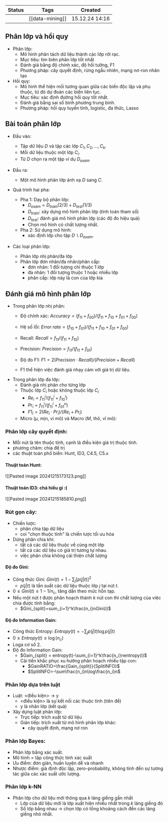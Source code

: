 
| Status | Tags            | Created        |
| ------ | --------------- | -------------- |
|        | [[data-mining]] | 15.12.24 14:16 |

## Phân lớp và hồi quy
- Phân lớp:
	- Mô hình phân tách dữ liệu thành các lớp rời rạc.
	- Mục tiêu: tìm biên phân lớp tốt nhất
	- Đánh giá bằng độ chính xác, độ hồi tưởng, F1
	- Phương pháp: cây quyết định, rừng ngẫu nhiên, mạng nơ-ron nhân tạo
- Hồi quy:
	- Mô hình thể hiện mối tương quan giữa các biến 
	  độc lập và phụ thuộc, từ đó dự đoán các biến liên tục.
	- Mục tiêu: xác định đường hồi quy tốt nhất.
	- Đánh giá bằng sai số bình phương trung bình.
	- Phương pháp: hồi quy tuyến tính, logistic, đa thức, Lasso

## Bài toán phân lớp
- Đầu vào:
	- Tập dữ liệu $D$ và tập các lớp $C_1,C_2,\dots,C_k$.
	- Mỗi dữ liệu thuộc một lớp $C_i$.
	- Từ $D$ chọn ra một tập ví dụ $D_{exam}$
- Đầu ra:
	- Một mô hình phân lớp ánh xạ $D$ sang $C$.

- Quá trình hai pha:
	- Pha 1: Dạy bộ phân lớp:
		- $D_{exam} = D_{train}(2/3) + D_{test}(1/3)$ 
		- $D_{train}$: xây dựng mô hình phân lớp (tính toán tham số)
		- $D_{test}$: đánh giá mô hình phân lớp (các độ đo hiệu quả)
		- Chọn mô hình có chất lượng nhất.
	- Pha 2: Sử dụng mô hình:
		- xác định lớp cho tập $D \backslash D_{exam}$.

- Các loại phân lớp:
	- Phân lớp nhị phân/đa lớp
	- Phân lớp đơn nhãn/đa nhãn/phân cấp:
		- đơn nhãn: 1 đối tượng chỉ thuộc 1 lớp
		- đa nhãn: 1 đối tượng thuộc 1 hoặc nhiều lớp
		- phân cấp: lớp này là con của lớp kia

## Đánh giá mô hình phân lớp
- Trong phân lớp nhị phân:
	- Độ chính xác: $Accuracy=(f_{11}+f_{00})/(f_{11}+f_{10}+f_{01}+f_{00})$ 
	- Hệ số lỗi: $Error \ rate=(f_{10}+f_{01})/(f_{11}+f_{10}+f_{01}+f_{00})$ 

	- Recall: $Recall=f_{11}/(f_{11}+f_{10})$ 
	- Precision: $Precision=f_{11}/(f_{11}+f_{01})$ 
	
	- Độ đo F1: $F1=2(Precision\cdot Recall)/(Precision+Recall)$ 
	- F1 thể hiện việc đánh giá nhạy cảm với giá trị dữ liệu.
- Trong phân lớp đa lớp:
	- Đánh giá nhị phân cho từng lớp
	- Thuộc lớp $C_i$ hoặc không thuộc lớp $C_i$ 
		- $Re_i = f^i_{11}/(f^i_{11}+f^i_{10})$ 
		- $Pr_i = f^i_{11}/(f^i_{11}+f^u_{01})$ 
		- $F1_i=2(Re_i\cdot Pr_i)/(Re_i+Pr_i)$ 
	- Micro ($\mu$, mịn, vi mô) và Macro ($M$, thô, vĩ mô):

### Phân lớp cây quyết định:
- Mỗi nút là tên thuộc tính, cạnh là điều kiện giá trị thuộc tính.
- phương châm: chia để trị
- các thuật toán phổ biến: Hunt, ID3, C4.5, C5.x

#### Thuật toán Hunt:
![[Pasted image 20241215173123.png]]

#### Thuật toán ID3: chả hiểu gì :(
![[Pasted image 20241215185810.png]]

### Rút gọn cây:
- Chiến lược:
	- phân chia tập dữ liệu
	- coi "chọn thuộc tính" là chiến lược tối ưu hóa
- Dừng phân chia khi:
	- tất cả các dữ liệu thuộc về cùng một lớp
	- tất cả các dữ liệu có giá trị tương tự nhau.
	- việc phân chia không cải thiện chất lượng
#### Độ đo Gini:
- Công thức Gini: $Gini(t)=1-\sum_j [p(j|t)]^2$
	- $p(j|t)$ là tần suất các dữ liệu thuộc lớp $j$ tại nút $t$.
- $0 \le Gini(t) \le 1-1/n_c$, tăng dần theo mức hỗn tạp.
- Nếu một nút $t$ được phân hoạch thành $k$ nút con
  thì chất lượng của việc chia được tính bằng:
	- $Gini_{split}=sum_{i=1}^k\frac{n_i}nGini(i)$ 
#### Độ đo Information Gain:
- Công thức Entropy: $Entropy(t)=-\sum_jp(j|t)\log p(j|t)$ 
- $0\le Entropy(t)\le\log(n_c)$
- Loga cơ số $2$.
- Độ đo Information Gain:
	- $Gain_{split} = entropy(t)-\sum_{i=1}^k\frac{n_i}nentropy(i)$
	- Cải tiến khắc phục xu hướng phân hoạch nhiều tập con:
		- $GainRATIO=\frac{Gain_{split}}{SplitINFO}$
		- $SplitINFO=-\sum\frac{n_i}n\log\frac{n_i}n$

### Phân lớp dựa trên luật
- Luật: <điều kiện> -> y
	- <điều kiện> là sự kết nối các thuộc tính (tiên đề)
	- y là nhãn lớp (kết quả)
- Xây dựng luật phân lớp:
	- Trực tiếp: trích xuất từ dữ liệu
	- Gián tiếp: trích xuất từ mô hình phân lớp khác:
		- cây quyết định, mạng nơ ron 

### Phân lớp Bayes:
- Phân lớp bằng xác suất.
- Mô hình = tập công thức tính xác suất
- Ưu điểm: đơn giản, huấn luyện dễ và nhanh
- Nhược điểm: giả định độc lập, zero-probability,
  không tính đến sự tương tác giữa các xác suất ước lượng.

### Phân lớp k-NN
- Phân lớp cho dữ liệu mới thông qua $k$ láng giềng gần nhất
	- Lớp của dữ liệu mới là lớp xuất hiện nhiều nhất trong $k$ láng giềng đó
	- Số lớp bằng nhau -> chọn lớp có tổng khoảng cách đến các láng giềng nhỏ nhất.
